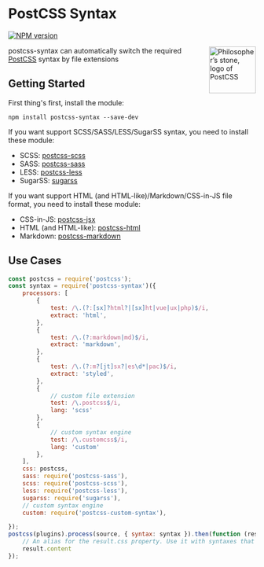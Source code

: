 PostCSS Syntax
====

[![NPM version](https://img.shields.io/npm/v/postcss-syntax.svg?style=flat-square)](https://www.npmjs.com/package/postcss-syntax)

<img align="right" width="95" height="95"
	title="Philosopher’s stone, logo of PostCSS"
	src="http://postcss.github.io/postcss/lib/logo.svg">

postcss-syntax can automatically switch the required [PostCSS](https://github.com/postcss/lib/postcss) syntax by file extensions

## Getting Started

First thing's first, install the module:

```
npm install postcss-syntax --save-dev
```

If you want support SCSS/SASS/LESS/SugarSS syntax, you need to install these module:

- SCSS: [postcss-scss](https://github.com/postcss/lib/postcss-scss)
- SASS: [postcss-sass](https://github.com/aleshaoleg/postcss-sass)
- LESS: [postcss-less](https://github.com/shellscape/postcss-less)
- SugarSS: [sugarss](https://github.com/postcss/lib/sugarss)

If you want support HTML (and HTML-like)/Markdown/CSS-in-JS file format, you need to install these module:

- CSS-in-JS: [postcss-jsx](../postcss-jsx)
- HTML (and HTML-like): [postcss-html](../postcss-html)
- Markdown: [postcss-markdown](../postcss-markdown)

## Use Cases

```js
const postcss = require('postcss');
const syntax = require('postcss-syntax')({
	processors: [
		{
			test: /\.(?:[sx]?html?|[sx]ht|vue|ux|php)$/i,
			extract: 'html',
		},
		{
			test: /\.(?:markdown|md)$/i,
			extract: 'markdown',
		},
		{
			test: /\.(?:m?[jt]sx?|es\d*|pac)$/i,
			extract: 'styled',
		},
		{
			// custom file extension
			test: /\.postcss$/i,
			lang: 'scss'
		},
		{
			// custom syntax engine
			test: /\.customcss$/i,
			lang: 'custom'
		},
	],
	css: postcss,
	sass: require('postcss-sass'),
	scss: require('postcss-scss'),
	less: require('postcss-less'),
	sugarss: require('sugarss'),
	// custom syntax engine
	custom: require('postcss-custom-syntax'),

});
postcss(plugins).process(source, { syntax: syntax }).then(function (result) {
	// An alias for the result.css property. Use it with syntaxes that generate non-CSS output.
	result.content
});
```
